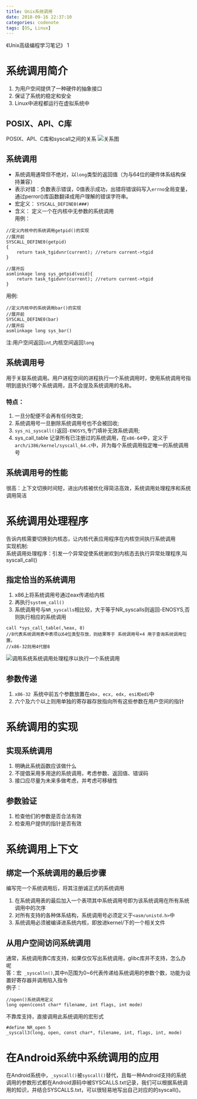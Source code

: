 ```yaml
---
title: Unix系统调用
date: 2018-09-16 22:37:10
categories: codenote
tags: [OS, Linux]
---
```


《Unix高级编程学习笔记》 1

<!--more-->

# 系统调用简介

1. 为用户空间提供了一种硬件的抽象接口  
2. 保证了系统的稳定和安全  
3. Linux中进程都运行在虚拟系统中


## POSIX、API、C库
POSIX、API、C库和syscall之间的关系
![关系图](img/1.png)

## 系统调用
- 系统调用通常但不绝对，以`long`类型的返回值（为与64位的硬件体系结构保持兼容）
- 表示对错：负数表示错误，0值表示成功，出错将错误码写入`errno`全局变量，通过perror()库函数翻译成用户理解的错误字符串。   
- 宏定义：  `SYSCALL_DEFINE0(###)  `
- 含义： 定义一个在内核中无参数的系统调用  
  用例：

```
//定义内核中的系统调用getpid()的实现
//展开前
SYSCALL_DEFINE0(getpid)
{
    return task_tgidvnr(current); //return current->tgid
}

//展开后
asmlinkage long sys_getpid(void){
    return task_tgidvnr(current); //return current->tgid
}
```
用例:
```
//定义内核中的系统调用bar()的实现
//展开前
SYSCALL_DEFINE0(bar)
//展开后
asmlinkage long sys_bar()
```
注:用户空间返回`int`,内核空间返回`long`
## 系统调用号
用于关联系统调用。用户进程空间的进程执行一个系统调用时，使用系统调用号指明到底执行哪个系统调用，且不会提及系统调用的名称。
### 特点：
1. 一旦分配便不会再有任何改变;  
2. 系统调用号一旦删除系统调用号也不会被回收;  
3. `sys_ni_syscall()`返回`-ENOSYS`,专门填补无效系统调用;
4. sys_call_table 记录所有已注册过的系统调用，在`x86-64`中，定义于`arch/i386/kernel/syscall_64.c`中，并为每个系统调用指定唯一的系统调用号


## 系统调用号的性能  
很高：上下文切换时间短，进出内核被优化得简洁高效，系统调用处理程序和系统调用简洁
# 系统调用处理程序
告诉内核需要切换到内核态，让内核代表应用程序在内核空间执行系统调用    
实现机制:  
系统调用处理程序：引发一个异常促使系统谢欢到内核态去执行异常处理程序,叫syscall_call()
## 指定恰当的系统调用
1. x86上将系统调用号通过eax传递给内核  
2. 再执行`system_call()  `
3. 系统调用号与`NR_syscalls`相比较，大于等于NR_syscalls则返回-ENOSYS,否则执行相应的系统调用


```
call *sys_call_table(,%eax, 8)
//8代表系统调用表中表项以64位类型存放，则结果等于 系统调用号×4 用于查询系统调用位置。
//x86-32则用4代替8
```
![调用系统系统调用处理程序以执行一个系统调用](img/2.png)
## 参数传递
1. `x86-32 `系统中前五个参数放置在`ebx, ecx, edx, esi和edi`中  
2. 六个及六个以上则用单独的寄存器存放指向所有这些参数在用户空间的指针


# 系统调用的实现
## 实现系统调用
1. 明确此系统函数应该做什么  
2. 不提倡采用多用途的系统调用，考虑参数、返回值、错误码  
3. 接口应尽量为未来多做考虑，并考虑可移植性


## 参数验证
1. 检查他们的参数是否合法有效
2. 检查用户提供的指针是否有效

# 系统调用上下文
## 绑定一个系统调用的最后步骤
编写完一个系统调用后，将其注册诚正式的系统调用
1. 在系统调用表的最后加入一个表项其中系统调用号即为该系统调用在所有系统调用中的次序
2. 对所有支持的各种体系结构，系统调用号必须定义于`<asm/unistd.h>`中
3. 系统调用必须被编译进系统内核，即放进kernel/下的一个相关文件


## 从用户空间访问系统调用
通常，系统调用靠C库支持，如果仅仅写出系统调用，glibc库并不支持，怎么办呢  
答：宏` _syscalln()`,其中n范围为0~6代表传递给系统调用的参数个数，功能为设置好寄存器并调用陷入指令  
例子：

```
//open()系统调用定义
long open(const char* filename, int flags, int mode)
```
不靠库支持，直接调用此系统调用的宏形式
```
#define NR_open 5
_syscall3(long, open, const char*, filename, int, flags, int, mode)
```

# 在Android系统中系统调用的应用
在Android系统中，`_syscall()`被`syscall()`替代，且每一种Android支持的系统调用的参数形式都在Android源码中被SYSCALLS.txt记录，我们可以根据系统调用的知识，并结合SYSCALLS.txt，可以很轻易地写出自己对应的的syscall()。